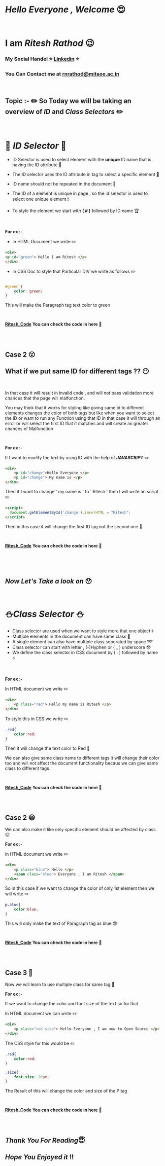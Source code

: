 # ***Hello Everyone , Welcome*** :heart_eyes:

<br>

# **I am ***Ritesh Rathod***** :wink:
### My Social Handel :star:  [Linkedin](https://www.linkedin.com/in/ritesh-rathod-26054a183/) :star:
### You Can Contact me at rnrathod@mitaoe.ac.in

<br>

## Topic :- :pencil2: So Today we will be taking an overview of ***ID*** and ***Class Selectors*** :pencil2:

<br>

# :wrench: ***ID Selector*** :wrench:


- ID Selector is used to select element with the **unique** ID name that is having the ID attribute :ship:
- The ID selector uses the ID attribute in tag to select a specific element :oden:
- ID name should not be repeated in the document :bell:

- The ID of a element is unique in page , so the id selector is used to select one unique element :exclamation:
- To style the element  we start with **( # )** followed by ID name :trophy:

<br>

**For ex :-**

- In HTML Document we write :pencil2:

```` html
<div>
<p id="green"> Hello I am Ritesh </p>
</div>

````
- In CSS Doc to style that Particular DIV we write as follows :pencil2:

``` css

#green {
    color: green;
}
```
This will make the Paragraph tag text color to green 

<br> 

**[Ritesh_Code](Code/Ritesh_WD_ID_Code.md)
You can check the code in here** :link:

<br>

<br>

## **Case 2** :open_mouth:

## **What if we put same ID for different tags ??** :no_mouth:

<br>

In that case it will result in invalid code , and will not pass validation more chances that the page will malfunction.

You may think that it works for styling like giving same id to different elements changes the color of both tags but like when you want to select the ID or want to run any Function using that ID in that case it will through an error or will select the first ID that it matches and will create an greater chances of Malfunction

<br>

**For ex :-**

If I want to modify the text by using ID with the help of ***JAVASCRIPT*** :pencil2:

```html
<div>
    <p id="change">Hello Everyone </p>
    <p id="change"> My name is </p>
</div>
```
Then if I want to change ' my name is ' to ' Ritesh ' then I will write an script :pencil2:

``` html
<script>
  document.getElementById('change').innerHTML = "Ritesh";
</script>
```
Then in this case it will change the first ID tag not the second one  :punch:

<br>

**[Ritesh_Code](Code/Ritesh_WD_ID_Code.md)
You can check the code in here** :link:

<br>
<br>
<br>

## *Now Let's Take a look on* :hushed:

<br>

# :snowman:***Class Selector*** :snowman:

- Class selector are used when we want to style more that one object :cyclone:
- Multiple elements in the document can have same class :mega:
- A single element can also have multiple class seperated by space :loop:
- Class selector can start with letter , (-)Hyphen or ( _ ) underscore :flushed:
- We define the class selector in CSS document by ( . ) followed by name :zap:

<br>

**For ex :-**

In HTML document we write :pencil2:

``` html
<div>
    <p class="red"> Hello my name is Ritesh </p>
</div>
```

To style this in CSS we write :pencil2:

```css
.red{
    color:red;
}
```
Then it will change the text color to Red :rose:



We can also give same class name to different tags it will change their color too and will not affect the documrnt functionality becaus we can give same class to different tags 

<br>

**[Ritesh_Code](Code/Ritesh_WD_ID_Code.md)
You can check the code in here** :link:

<br>
<br>

## **Case 2** :grinning:
We can also make it like only specific element should be affected by class :confused:

**For ex :-**

In HTML document we write :pencil2:

``` html
<div>
    <p class="blue"> Hello </p>
    <span class="blue"> Everyone , I am Ritesh </span>
</div>
```
So in this case if we want to change the color of only 1st element then we will write :pencil2:

``` css
p.blue{
    color:blue;
}
```
This will only make the text of Paragraph tag as blue :sunglasses:

<br>

**[Ritesh_Code](Code/Ritesh_WD_ID_Code.md)
You can check the code in here** :link:

<br>
<br>

## **Case 3** :tada:

Now we will learn to use multiple class for same tag :volcano:

**For ex :-**

If we want to change the color and font size of the text so for that 

In HTML document we can write :pencil2:

```html
<div>
    <p class="red size"> Hello Everyone , I am new to Open Source </p>
</div>
```
The CSS style for this would be :pencil2:

```css
.red{
    color:red;
}

.size{
    font-size: 20px;
}
```
The Result of this will change the color and size of the P tag

<br>

**[Ritesh_Code](Code/Ritesh_WD_ID_Code.md)
You can check the code in here** :link:

<br>

<br>

## ***Thank You For Reading***:innocent:
## ***Hope You Enjoyed it*** :bangbang:




